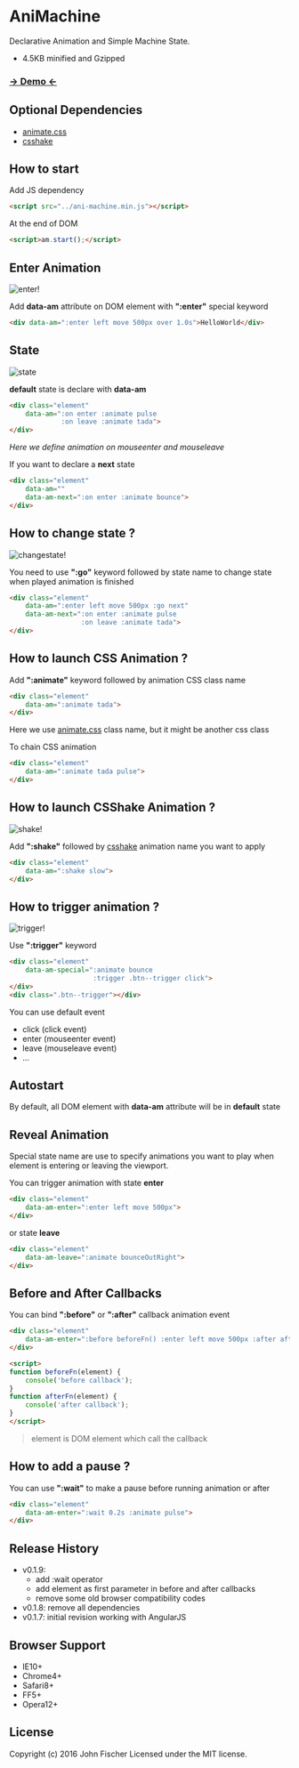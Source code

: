 AniMachine
==========
Declarative Animation and Simple Machine State.
- 4.5KB minified and Gzipped

### [→ Demo ←](http://jfroffice.github.io/ani-machine/)

Optional Dependencies
---------------------
- [animate.css](http://daneden.github.io/animate.css/)
- [csshake](http://elrumordelaluz.github.io/csshake/)

How to start
------------
Add JS dependency
```html
<script src="../ani-machine.min.js"></script>
```

At the end of DOM
```html
<script>am.start();</script>
```

Enter Animation
---------------
![enter!](https://github.com/jfroffice/ani-machine/raw/master/tuts/enter.gif)

Add __data-am__ attribute on DOM element with __":enter"__ special keyword
```html
<div data-am=":enter left move 500px over 1.0s">HelloWorld</div>
```

State
-----
![state](https://github.com/jfroffice/ani-machine/raw/master/tuts/state.gif)

__default__ state is declare with __data-am__
```html
<div class="element"
	data-am=":on enter :animate pulse
			 :on leave :animate tada">
</div>
```
_Here we define animation on mouseenter and mouseleave_

If you want to declare a __next__ state
```html
<div class="element"
	data-am=""
	data-am-next=":on enter :animate bounce">
</div>
```

How to change state ?
---------------------
![changestate!](https://github.com/jfroffice/ani-machine/raw/master/tuts/changestate.gif)

You need to use __":go"__ keyword followed by state name to change state when played animation is finished
```html
<div class="element"
	data-am=":enter left move 500px :go next"
	data-am-next=":on enter :animate pulse
				  :on leave :animate tada">
</div>
```

How to launch CSS Animation ?
---------------------------
Add __":animate"__ keyword followed by animation CSS class name
```html
<div class="element"
	data-am=":animate tada">
</div>
```
Here we use [animate.css](http://daneden.github.io/animate.css/) class name, but it might be another css class

To chain CSS animation
```html
<div class="element"
	data-am=":animate tada pulse">
</div>
```

How to launch CSShake Animation ?
---------------------------
![shake!](https://github.com/jfroffice/ani-machine/raw/master/tuts/shake.gif)

Add __":shake"__ followed by [csshake](http://elrumordelaluz.github.io/csshake/) animation name you want to apply
```html
<div class="element"
	data-am=":shake slow">
</div>
```

How to trigger animation ?
------------------------
![trigger!](https://github.com/jfroffice/ani-machine/raw/master/tuts/trigger.gif)

Use __":trigger"__ keyword
```html
<div class="element"
	data-am-special=":animate bounce
					 :trigger .btn--trigger click">
</div>
<div class=".btn--trigger"></div>
```
You can use default event
- click (click 	    event)
- enter (mouseenter event)
- leave (mouseleave event)
- ...

Autostart
---------
By default, all DOM element with __data-am__ attribute will be in __default__ state

Reveal Animation
----------------

Special state name are use to specify animations you want to play when element is entering or leaving the viewport.

You can trigger animation with state __enter__
```html
<div class="element"
	data-am-enter=":enter left move 500px">
</div>
```
or state __leave__
```html
<div class="element"
	data-am-leave=":animate bounceOutRight">
</div>
```

Before and After Callbacks
--------------------------

You can bind __":before"__ or __":after"__ callback animation event
```html
<div class="element"
	data-am-enter=":before beforeFn() :enter left move 500px :after afterFn()">
</div>
```

```html
<script>
function beforeFn(element) {
	console('before callback');
}
function afterFn(element) {
	console('after callback');
}
</script>
```

> element is DOM element which call the callback

How to add a pause ?
------------------
You can use __":wait"__ to make a pause before running animation or after
```html
<div class="element"
	data-am-enter=":wait 0.2s :animate pulse">
</div>
```

Release History
---------------
- v0.1.9:
	- add :wait operator
	- add element as first parameter in before and after callbacks
	- remove some old browser compatibility codes
- v0.1.8: remove all dependencies
- v0.1.7: initial revision working with AngularJS

Browser Support
---------------
- IE10+
- Chrome4+
- Safari8+
- FF5+
- Opera12+

License
-------
Copyright (c) 2016 John Fischer
Licensed under the MIT license.
